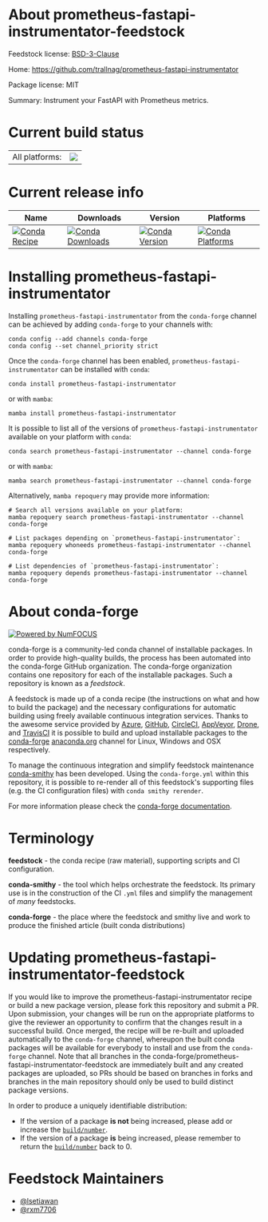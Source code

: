 About prometheus-fastapi-instrumentator-feedstock
=================================================

Feedstock license: [BSD-3-Clause](https://github.com/conda-forge/prometheus-fastapi-instrumentator-feedstock/blob/main/LICENSE.txt)

Home: https://github.com/trallnag/prometheus-fastapi-instrumentator

Package license: MIT

Summary: Instrument your FastAPI with Prometheus metrics.

Current build status
====================


<table><tr><td>All platforms:</td>
    <td>
      <a href="https://dev.azure.com/conda-forge/feedstock-builds/_build/latest?definitionId=12103&branchName=main">
        <img src="https://dev.azure.com/conda-forge/feedstock-builds/_apis/build/status/prometheus-fastapi-instrumentator-feedstock?branchName=main">
      </a>
    </td>
  </tr>
</table>

Current release info
====================

| Name | Downloads | Version | Platforms |
| --- | --- | --- | --- |
| [![Conda Recipe](https://img.shields.io/badge/recipe-prometheus--fastapi--instrumentator-green.svg)](https://anaconda.org/conda-forge/prometheus-fastapi-instrumentator) | [![Conda Downloads](https://img.shields.io/conda/dn/conda-forge/prometheus-fastapi-instrumentator.svg)](https://anaconda.org/conda-forge/prometheus-fastapi-instrumentator) | [![Conda Version](https://img.shields.io/conda/vn/conda-forge/prometheus-fastapi-instrumentator.svg)](https://anaconda.org/conda-forge/prometheus-fastapi-instrumentator) | [![Conda Platforms](https://img.shields.io/conda/pn/conda-forge/prometheus-fastapi-instrumentator.svg)](https://anaconda.org/conda-forge/prometheus-fastapi-instrumentator) |

Installing prometheus-fastapi-instrumentator
============================================

Installing `prometheus-fastapi-instrumentator` from the `conda-forge` channel can be achieved by adding `conda-forge` to your channels with:

```
conda config --add channels conda-forge
conda config --set channel_priority strict
```

Once the `conda-forge` channel has been enabled, `prometheus-fastapi-instrumentator` can be installed with `conda`:

```
conda install prometheus-fastapi-instrumentator
```

or with `mamba`:

```
mamba install prometheus-fastapi-instrumentator
```

It is possible to list all of the versions of `prometheus-fastapi-instrumentator` available on your platform with `conda`:

```
conda search prometheus-fastapi-instrumentator --channel conda-forge
```

or with `mamba`:

```
mamba search prometheus-fastapi-instrumentator --channel conda-forge
```

Alternatively, `mamba repoquery` may provide more information:

```
# Search all versions available on your platform:
mamba repoquery search prometheus-fastapi-instrumentator --channel conda-forge

# List packages depending on `prometheus-fastapi-instrumentator`:
mamba repoquery whoneeds prometheus-fastapi-instrumentator --channel conda-forge

# List dependencies of `prometheus-fastapi-instrumentator`:
mamba repoquery depends prometheus-fastapi-instrumentator --channel conda-forge
```


About conda-forge
=================

[![Powered by
NumFOCUS](https://img.shields.io/badge/powered%20by-NumFOCUS-orange.svg?style=flat&colorA=E1523D&colorB=007D8A)](https://numfocus.org)

conda-forge is a community-led conda channel of installable packages.
In order to provide high-quality builds, the process has been automated into the
conda-forge GitHub organization. The conda-forge organization contains one repository
for each of the installable packages. Such a repository is known as a *feedstock*.

A feedstock is made up of a conda recipe (the instructions on what and how to build
the package) and the necessary configurations for automatic building using freely
available continuous integration services. Thanks to the awesome service provided by
[Azure](https://azure.microsoft.com/en-us/services/devops/), [GitHub](https://github.com/),
[CircleCI](https://circleci.com/), [AppVeyor](https://www.appveyor.com/),
[Drone](https://cloud.drone.io/welcome), and [TravisCI](https://travis-ci.com/)
it is possible to build and upload installable packages to the
[conda-forge](https://anaconda.org/conda-forge) [anaconda.org](https://anaconda.org/)
channel for Linux, Windows and OSX respectively.

To manage the continuous integration and simplify feedstock maintenance
[conda-smithy](https://github.com/conda-forge/conda-smithy) has been developed.
Using the ``conda-forge.yml`` within this repository, it is possible to re-render all of
this feedstock's supporting files (e.g. the CI configuration files) with ``conda smithy rerender``.

For more information please check the [conda-forge documentation](https://conda-forge.org/docs/).

Terminology
===========

**feedstock** - the conda recipe (raw material), supporting scripts and CI configuration.

**conda-smithy** - the tool which helps orchestrate the feedstock.
                   Its primary use is in the construction of the CI ``.yml`` files
                   and simplify the management of *many* feedstocks.

**conda-forge** - the place where the feedstock and smithy live and work to
                  produce the finished article (built conda distributions)


Updating prometheus-fastapi-instrumentator-feedstock
====================================================

If you would like to improve the prometheus-fastapi-instrumentator recipe or build a new
package version, please fork this repository and submit a PR. Upon submission,
your changes will be run on the appropriate platforms to give the reviewer an
opportunity to confirm that the changes result in a successful build. Once
merged, the recipe will be re-built and uploaded automatically to the
`conda-forge` channel, whereupon the built conda packages will be available for
everybody to install and use from the `conda-forge` channel.
Note that all branches in the conda-forge/prometheus-fastapi-instrumentator-feedstock are
immediately built and any created packages are uploaded, so PRs should be based
on branches in forks and branches in the main repository should only be used to
build distinct package versions.

In order to produce a uniquely identifiable distribution:
 * If the version of a package **is not** being increased, please add or increase
   the [``build/number``](https://docs.conda.io/projects/conda-build/en/latest/resources/define-metadata.html#build-number-and-string).
 * If the version of a package **is** being increased, please remember to return
   the [``build/number``](https://docs.conda.io/projects/conda-build/en/latest/resources/define-metadata.html#build-number-and-string)
   back to 0.

Feedstock Maintainers
=====================

* [@lsetiawan](https://github.com/lsetiawan/)
* [@rxm7706](https://github.com/rxm7706/)

